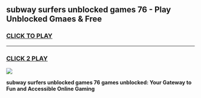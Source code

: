 
## subway surfers unblocked games 76 - Play Unblocked Gmaes & Free
<h3>
<a href="https://news.freeplayer.one?title=subway_surfers_unblocked_games_76&ref=16F">CLICK TO PLAY</a></h3>
<hr>

<h3>
<a href="https://news.freeplayer.one?title=subway_surfers_unblocked_games_76&ref=16F">CLICK 2 PLAY</a>
  
</h3>

<a href="https://news.freeplayer.one?title=subway_surfers_unblocked_games_76&ref=16F/"><img src="https://clearcache.store/games.png"></a>


**subway surfers unblocked games 76 games unblocked: Your Gateway to Fun and Accessible Online Gaming**
